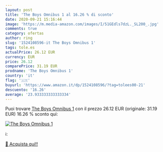 ```yaml
---
layout: post
title: 'The Boys Omnibus 1 al 16.26 % di sconto'
date: 2020-09-21 15:16:44
image: 'https://m.media-amazon.com/images/I/51GEdls7dzL._SL200_.jpg'
comments: true
category: ofertas
author: ring
slug: '1524108596-it The Boys Omnibus 1'
tags: tole.es
actualPrice: 26.12 EUR
currency: EUR
price: 26.12
comparePrice: 31.19 EUR
prodname: 'The Boys Omnibus 1'
country: 'it'
flag: '🇮🇹'
buyurl: 'https://www.amazon.it/dp/1524108596/?tag=tolees00-21'
descuento: '16.26'
average: '23.933333333333334'
---
```


Puoi trovare [The Boys Omnibus 1](https://www.amazon.it/dp/1524108596/?tag=tolees00-21) con il prezzo 26.12 EUR (originale: 31.19 EUR) 16.26 % sconto qui:

[![The Boys Omnibus 1](https://m.media-amazon.com/images/I/51GEdls7dzL._SL200_.jpg)](https://www.amazon.it/dp/1524108596/?tag=tolees00-21)

ℹ️:


[🛒 Acquista qui!!](https://www.amazon.it/dp/1524108596/?tag=tolees00-21)
